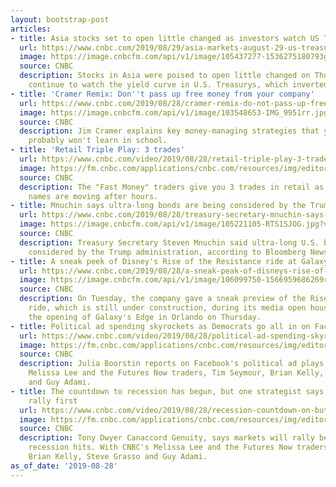 ```yaml
---
layout: bootstrap-post
articles:
- title: Asia stocks set to open little changed as investors watch US Treasury yields
  url: https://www.cnbc.com/2019/08/29/asia-markets-august-29-us-treasury-yields-us-china-trade-oil.html
  image: https://image.cnbcfm.com/api/v1/image/105437277-1536275180793gettyimages-1025189468.jpeg?v=1567034829
  source: CNBC
  description: Stocks in Asia were poised to open little changed on Thursday as investors
    continue to watch the yield curve in U.S. Treasurys, which inverted further overnight.
- title: 'Cramer Remix: Don''t pass up free money from your company'
  url: https://www.cnbc.com/2019/08/28/cramer-remix-do-not-pass-up-free-money-from-your-company.html
  image: https://image.cnbcfm.com/api/v1/image/103548653-IMG_9951rr.jpg?v=1464110084
  source: CNBC
  description: Jim Cramer explains key money-managing strategies that young investors
    probably won't learn in school.
- title: 'Retail Triple Play: 3 trades'
  url: https://www.cnbc.com/video/2019/08/28/retail-triple-play-3-trades.html
  image: https://fm.cnbc.com/applications/cnbc.com/resources/img/editorial/2019/08/28/106101688-15670305734ED2-FM-REMIX-082819.600x400.jpg
  source: CNBC
  description: The "Fast Money" traders give you 3 trades in retail as some of those
    names are moving after hours.
- title: Mnuchin says ultra-long bonds are being considered by the Trump administration
  url: https://www.cnbc.com/2019/08/28/treasury-secretary-mnuchin-says-ultra-long-bonds-are-being-considered-by-the-trump-administration.html
  image: https://image.cnbcfm.com/api/v1/image/105221105-RTS1SJOG.jpg?v=1545660304
  source: CNBC
  description: Treasury Secretary Steven Mnuchin said ultra-long U.S. bonds are being
    considered by the Trump administration, according to Bloomberg News.
- title: A sneak peek of Disney's Rise of the Resistance ride at Galaxy's Edge
  url: https://www.cnbc.com/2019/08/28/a-sneak-peak-of-disneys-rise-of-the-resistance-ride-at-galaxys-edge.html
  image: https://image.cnbcfm.com/api/v1/image/106099750-1566959686269riseoftheresistencecropped.png?v=1566959768
  source: CNBC
  description: On Tuesday, the company gave a sneak preview of the Rise of the Resistance
    ride, which is still under construction, during its media open house ahead of
    the opening of Galaxy's Edge in Orlando on Thursday.
- title: Political ad spending skyrockets as Democrats go all in on Facebook
  url: https://www.cnbc.com/video/2019/08/28/political-ad-spending-skyrockets-as-democrats-go-all-in-on-facebook.html
  image: https://fm.cnbc.com/applications/cnbc.com/resources/img/editorial/2019/08/28/106101663-15670287054ED3-FM-B-BLOCK-082819.600x400.jpg
  source: CNBC
  description: Julia Boorstin reports on Facebook's political ad plays. With CNBC's
    Melissa Lee and the Futures Now traders, Tim Seymour, Brian Kelly, Steve Grasso
    and Guy Adami.
- title: The countdown to recession has begun, but one strategist says markets will
    rally first
  url: https://www.cnbc.com/video/2019/08/28/recession-countdown-on-but-strategist-says-markets-will-rally-first.html
  image: https://fm.cnbc.com/applications/cnbc.com/resources/img/editorial/2019/08/28/106101652-4ed3-fm-a-block-3-082819.600x400.jpg
  source: CNBC
  description: Tony Dwyer Canaccord Genuity, says markets will rally before the coming
    recession hits. With CNBC's Melissa Lee and the Futures Now traders, Tim Seymour,
    Brian Kelly, Steve Grasso and Guy Adami.
as_of_date: '2019-08-28'
---
```


